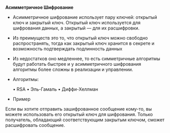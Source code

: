 **Асимметричное Шифрование**

- Асимметричное шифрование использует пару ключей: открытый ключ и закрытый ключ. Открытый ключ используется для шифрования данных, а закрытый — для их расшифровки.

- Из преимуществ это то, что открытый ключ можно свободно распространять, тогда как закрытый ключ хранится в секрете и возможность подтверждать подлинность данных


- Из недостатков оно медленнее, то есть симметричные алгоритмы будут работать быстрее и у асимметричного шифрования алгоритмы более сложны в реализации и управлении.

- Алгоритмы:
    
  
    •	RSA
	•	Эль-Гамаль
	•	Диффи-Хеллман


- Пример

Если вы хотите отправить зашифрованное сообщение кому-то, вы можете использовать его открытый ключ для шифрования. Только получатель, обладающий соответствующим закрытым ключом, сможет расшифровать сообщение.